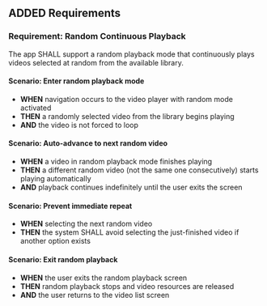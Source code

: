 ## ADDED Requirements
### Requirement: Random Continuous Playback
The app SHALL support a random playback mode that continuously plays videos selected at random from the available library.

#### Scenario: Enter random playback mode
- **WHEN** navigation occurs to the video player with random mode activated
- **THEN** a randomly selected video from the library begins playing
- **AND** the video is not forced to loop

#### Scenario: Auto-advance to next random video
- **WHEN** a video in random playback mode finishes playing
- **THEN** a different random video (not the same one consecutively) starts playing automatically
- **AND** playback continues indefinitely until the user exits the screen

#### Scenario: Prevent immediate repeat
- **WHEN** selecting the next random video
- **THEN** the system SHALL avoid selecting the just-finished video if another option exists

#### Scenario: Exit random playback
- **WHEN** the user exits the random playback screen
- **THEN** random playback stops and video resources are released
- **AND** the user returns to the video list screen
